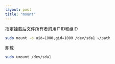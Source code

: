 ```yaml
---
layout: post
title: "mount"
---
```


指定挂载后文件所有者的用户ID和组ID

```bash
sudo mount -o uid=1000,gid=1000 /dev/sda1 ~/path
```

卸载

```bash
sudo umount /dev/sda1
```
